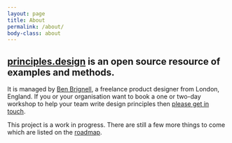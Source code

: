 ```yaml
---
layout: page
title: About
permalink: /about/
body-class: about
---
```

## [principles.design](https://principles.design) is an open source resource of examples and methods.

It is managed by [Ben Brignell](https://benbrignell.com), a freelance product designer from London, England. If you or your organisation want to book a one or two-day workshop to help your team write design principles then [please get in touch](https://brignell.uk).

This project is a work in progress. There are still a few more things to come which are listed on the [roadmap](https://github.com/benbrignell/design-principles/issues?q=is%3Aissue+is%3Aopen+label%3Aroadmap).
